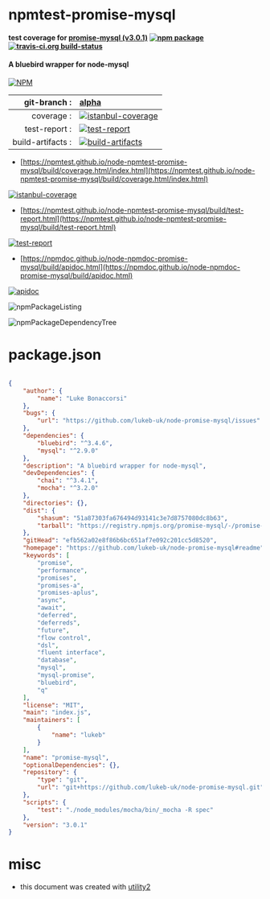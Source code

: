 # npmtest-promise-mysql

#### test coverage for  [promise-mysql (v3.0.1)](https://github.com/lukeb-uk/node-promise-mysql#readme)  [![npm package](https://img.shields.io/npm/v/npmtest-promise-mysql.svg?style=flat-square)](https://www.npmjs.org/package/npmtest-promise-mysql) [![travis-ci.org build-status](https://api.travis-ci.org/npmtest/node-npmtest-promise-mysql.svg)](https://travis-ci.org/npmtest/node-npmtest-promise-mysql)

#### A bluebird wrapper for node-mysql

[![NPM](https://nodei.co/npm/promise-mysql.png?downloads=true&downloadRank=true&stars=true)](https://www.npmjs.com/package/promise-mysql)

| git-branch : | [alpha](https://github.com/npmtest/node-npmtest-promise-mysql/tree/alpha)|
|--:|:--|
| coverage : | [![istanbul-coverage](https://npmtest.github.io/node-npmtest-promise-mysql/build/coverage.badge.svg)](https://npmtest.github.io/node-npmtest-promise-mysql/build/coverage.html/index.html)|
| test-report : | [![test-report](https://npmtest.github.io/node-npmtest-promise-mysql/build/test-report.badge.svg)](https://npmtest.github.io/node-npmtest-promise-mysql/build/test-report.html)|
| build-artifacts : | [![build-artifacts](https://npmtest.github.io/node-npmtest-promise-mysql/glyphicons_144_folder_open.png)](https://github.com/npmtest/node-npmtest-promise-mysql/tree/gh-pages/build)|

- [https://npmtest.github.io/node-npmtest-promise-mysql/build/coverage.html/index.html](https://npmtest.github.io/node-npmtest-promise-mysql/build/coverage.html/index.html)

[![istanbul-coverage](https://npmtest.github.io/node-npmtest-promise-mysql/build/screenCapture.buildCi.browser.%252Ftmp%252Fbuild%252Fcoverage.lib.html.png)](https://npmtest.github.io/node-npmtest-promise-mysql/build/coverage.html/index.html)

- [https://npmtest.github.io/node-npmtest-promise-mysql/build/test-report.html](https://npmtest.github.io/node-npmtest-promise-mysql/build/test-report.html)

[![test-report](https://npmtest.github.io/node-npmtest-promise-mysql/build/screenCapture.buildCi.browser.%252Ftmp%252Fbuild%252Ftest-report.html.png)](https://npmtest.github.io/node-npmtest-promise-mysql/build/test-report.html)

- [https://npmdoc.github.io/node-npmdoc-promise-mysql/build/apidoc.html](https://npmdoc.github.io/node-npmdoc-promise-mysql/build/apidoc.html)

[![apidoc](https://npmdoc.github.io/node-npmdoc-promise-mysql/build/screenCapture.buildCi.browser.%252Ftmp%252Fbuild%252Fapidoc.html.png)](https://npmdoc.github.io/node-npmdoc-promise-mysql/build/apidoc.html)

![npmPackageListing](https://npmtest.github.io/node-npmtest-promise-mysql/build/screenCapture.npmPackageListing.svg)

![npmPackageDependencyTree](https://npmtest.github.io/node-npmtest-promise-mysql/build/screenCapture.npmPackageDependencyTree.svg)



# package.json

```json

{
    "author": {
        "name": "Luke Bonaccorsi"
    },
    "bugs": {
        "url": "https://github.com/lukeb-uk/node-promise-mysql/issues"
    },
    "dependencies": {
        "bluebird": "^3.4.6",
        "mysql": "^2.9.0"
    },
    "description": "A bluebird wrapper for node-mysql",
    "devDependencies": {
        "chai": "^3.4.1",
        "mocha": "^3.2.0"
    },
    "directories": {},
    "dist": {
        "shasum": "51a87303fa676494d93141c3e7d8757080dc8b63",
        "tarball": "https://registry.npmjs.org/promise-mysql/-/promise-mysql-3.0.1.tgz"
    },
    "gitHead": "efb562a02e8f86b6bc651af7e092c201cc5d8520",
    "homepage": "https://github.com/lukeb-uk/node-promise-mysql#readme",
    "keywords": [
        "promise",
        "performance",
        "promises",
        "promises-a",
        "promises-aplus",
        "async",
        "await",
        "deferred",
        "deferreds",
        "future",
        "flow control",
        "dsl",
        "fluent interface",
        "database",
        "mysql",
        "mysql-promise",
        "bluebird",
        "q"
    ],
    "license": "MIT",
    "main": "index.js",
    "maintainers": [
        {
            "name": "lukeb"
        }
    ],
    "name": "promise-mysql",
    "optionalDependencies": {},
    "repository": {
        "type": "git",
        "url": "git+https://github.com/lukeb-uk/node-promise-mysql.git"
    },
    "scripts": {
        "test": "./node_modules/mocha/bin/_mocha -R spec"
    },
    "version": "3.0.1"
}
```



# misc
- this document was created with [utility2](https://github.com/kaizhu256/node-utility2)
